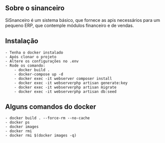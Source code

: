## Sobre o sinanceiro

SiSnanceiro é um sistema básico, que fornece as apis necessários para um pequeno ERP, que contemple módulos financeiro e de vendas.

## Instalação
    - Tenha o docker instalado
    - Após clonar o projeto
    - Altere os configurações no .env
    - Rode os comando: 
        - docker build .
        - docker-compose up -d
        - docker exec -it webserver composer install
        - docker exec -it webserverphp artisan generate:key
        - docker exec -it webserverphp artisan migrate
        - docker exec -it webserverphp artisan db:seed

## Alguns comandos do docker
    - docker build . --force-rm --no-cache
    - docker ps
    - docker images
    - docker rmi 
    - docker rmi $(docker images -q) 
